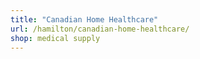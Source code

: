 ```yaml
---
title: "Canadian Home Healthcare"
url: /hamilton/canadian-home-healthcare/
shop: medical supply
---
```


